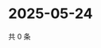 # 2025-05-24

共 0 条

<!-- BEGIN ZHIHUVIDEO -->
<!-- 最后更新时间 Sat May 24 2025 15:10:06 GMT+0800 (China Standard Time) -->

<!-- END ZHIHUVIDEO -->
